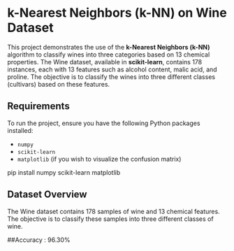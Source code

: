 # k-Nearest Neighbors (k-NN) on Wine Dataset

This project demonstrates the use of the **k-Nearest Neighbors (k-NN)** algorithm to classify wines into three categories based on 13 chemical properties. The Wine dataset, available in **scikit-learn**, contains 178 instances, each with 13 features such as alcohol content, malic acid, and proline. The objective is to classify the wines into three different classes (cultivars) based on these features.

## Requirements

To run the project, ensure you have the following Python packages installed:

- `numpy`
- `scikit-learn`
- `matplotlib` (if you wish to visualize the confusion matrix)

pip install numpy scikit-learn matplotlib

## Dataset Overview
The Wine dataset contains 178 samples of wine and 13 chemical features. The objective is to classify these samples into three different classes of wine.

##Accuracy : 96.30%